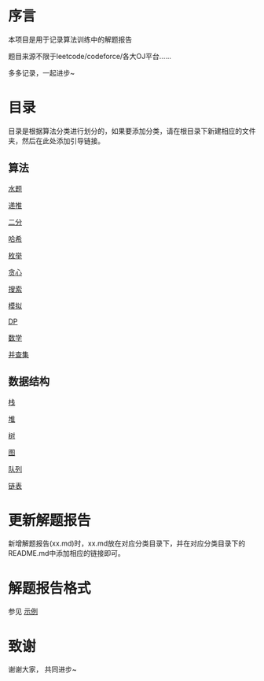 # 序言
本项目是用于记录算法训练中的解题报告

题目来源不限于leetcode/codeforce/各大OJ平台......

多多记录，一起进步~

# 目录
目录是根据算法分类进行划分的，如果要添加分类，请在根目录下新建相应的文件夹，然后在此处添加引导链接。

## 算法

[水题](./水题/README.md)

[递推](./递推/README.md)

[二分](./二分/README.md)

[哈希](./哈希/README.md)

[枚举](./枚举/README.md)

[贪心](./贪心/README.md)

[搜索](./搜索/README.md)

[模拟](./模拟/README.md)

[DP](./DP/README.md)

[数学](./数学/README.md)

[并查集](./并查集/README.md)

## 数据结构

[栈](./栈/README.md)

[堆](./堆/README.md)

[树](./树/README.md)

[图](./图/README.md)

[队列](./队列/README.md)

[链表](./链表/README.md)

# 更新解题报告
新增解题报告(xx.md)时，xx.md放在对应分类目录下，并在对应分类目录下的README.md中添加相应的链接即可。

# 解题报告格式
参见 [示例](example.md)

# 致谢
谢谢大家， 共同进步~

